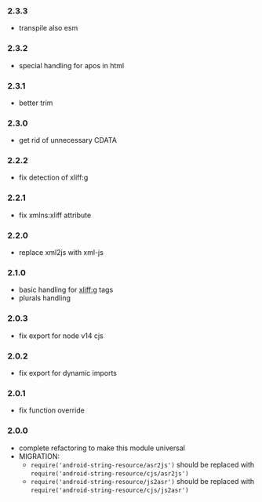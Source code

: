 ### 2.3.3

- transpile also esm

### 2.3.2

- special handling for apos in html

### 2.3.1

- better trim

### 2.3.0

- get rid of unnecessary CDATA

### 2.2.2

- fix detection of xliff:g

### 2.2.1

- fix xmlns:xliff attribute

### 2.2.0

- replace xml2js with xml-js

### 2.1.0

- basic handling for <xliff:g> tags
- plurals handling

### 2.0.3

- fix export for node v14 cjs

### 2.0.2

- fix export for dynamic imports

### 2.0.1

- fix function override

### 2.0.0

- complete refactoring to make this module universal
- MIGRATION:
    - `require('android-string-resource/asr2js')` should be replaced with `require('android-string-resource/cjs/asr2js')`
    - `require('android-string-resource/js2asr')` should be replaced with `require('android-string-resource/cjs/js2asr')`
